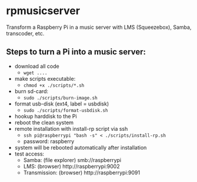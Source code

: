 # rpmusicserver
Transform a Raspberry Pi in a music server with LMS (Squeezebox), Samba, transcoder, etc.

## Steps to turn a Pi into a music server:
* download all code 
  * `wget ....`
* make scripts executable: 
  * `chmod +x ./scripts/*.sh`
* burn sd-card:
  * `sudo ./scripts/burn-image.sh`
* format usb-disk (ext4, label = usbdisk)
  * `sudo ./scripts/format-usbdisk.sh`
* hookup harddisk to the Pi
* reboot the clean system
* remote installation with install-rp script via ssh
	* `ssh pi@raspberrypi "bash -s" < ./scripts/install-rp.sh`
	* password: raspberry
* system will be rebooted automatically after installation
* test access:
  * Samba: (file explorer) smb://raspberrypi
  * LMS: (browser) http://raspberrypi:9002
  * Transmission: (browser) http://raspberrypi:9091

